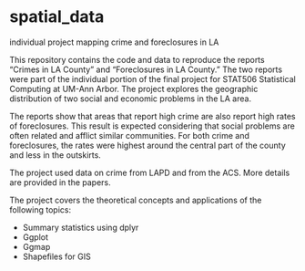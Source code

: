 # spatial_data
individual project mapping crime and foreclosures in LA


This repository contains the code and data to reproduce the reports “Crimes in LA County” and “Foreclosures in LA County.” The two reports were part of the individual portion of the final project for STAT506 Statistical Computing at UM-Ann Arbor. The project explores the geographic distribution of two social and economic problems in the LA area. 

The reports show that areas that report high crime are also report high rates of foreclosures. This result is expected considering that social problems are often related and afflict similar communities. For both crime and foreclosures, the rates were highest around the central part of the county and less in the outskirts. 

The project used data on crime from LAPD and from the ACS. More details are provided in the papers. 

The project covers the theoretical concepts and applications of the following topics:

-	Summary statistics using dplyr
-	Ggplot
-	Ggmap
-	Shapefiles for GIS
